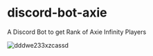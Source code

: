 # discord-bot-axie
A Discord Bot to get Rank of Axie Infinity Players



![dddwe233xzcassd](https://user-images.githubusercontent.com/39336736/135708044-fc5d8a8f-0b0f-4bc8-8808-6e7879d715a8.jpg)
